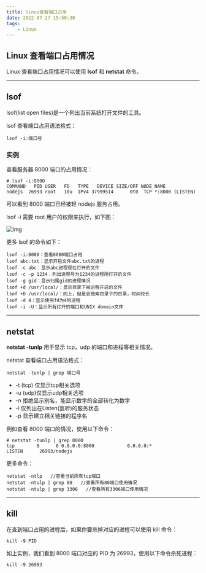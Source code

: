 ```yaml
---
title: linux查看端口占用
date: 2022-07-27 15:50:30
tags:
    - Linux
---
```


## Linux 查看端口占用情况

Linux 查看端口占用情况可以使用 **lsof** 和 **netstat** 命令。

------

## lsof

lsof(list open files)是一个列出当前系统打开文件的工具。

lsof 查看端口占用语法格式：

```
lsof -i:端口号
```

### 实例

查看服务器 8000 端口的占用情况：

```
# lsof -i:8000
COMMAND   PID USER   FD   TYPE   DEVICE SIZE/OFF NODE NAME
nodejs  26993 root   10u  IPv4 37999514      0t0  TCP *:8000 (LISTEN)
```

可以看到 8000 端口已经被轻 nodejs 服务占用。

lsof -i 需要 root 用户的权限来执行，如下图：

![img](https://www.runoob.com/wp-content/uploads/2018/09/lsof.png)

更多 lsof 的命令如下：

```
lsof -i:8080：查看8080端口占用
lsof abc.txt：显示开启文件abc.txt的进程
lsof -c abc：显示abc进程现在打开的文件
lsof -c -p 1234：列出进程号为1234的进程所打开的文件
lsof -g gid：显示归属gid的进程情况
lsof +d /usr/local/：显示目录下被进程开启的文件
lsof +D /usr/local/：同上，但是会搜索目录下的目录，时间较长
lsof -d 4：显示使用fd为4的进程
lsof -i -U：显示所有打开的端口和UNIX domain文件
```

------

## netstat

**netstat -tunlp** 用于显示 tcp，udp 的端口和进程等相关情况。

netstat 查看端口占用语法格式：

```
netstat -tunlp | grep 端口号
```

- -t (tcp) 仅显示tcp相关选项
- -u (udp)仅显示udp相关选项
- -n 拒绝显示别名，能显示数字的全部转化为数字
- -l 仅列出在Listen(监听)的服务状态
- -p 显示建立相关链接的程序名

例如查看 8000 端口的情况，使用以下命令：

```
# netstat -tunlp | grep 8000
tcp        0      0 0.0.0.0:8000            0.0.0.0:*               LISTEN      26993/nodejs   
```

更多命令：

```
netstat -ntlp   //查看当前所有tcp端口
netstat -ntulp | grep 80   //查看所有80端口使用情况
netstat -ntulp | grep 3306   //查看所有3306端口使用情况
```

------

## kill

在查到端口占用的进程后，如果你要杀掉对应的进程可以使用 kill 命令：

```
kill -9 PID
```

如上实例，我们看到 8000 端口对应的 PID 为 26993，使用以下命令杀死进程：

```
kill -9 26993
```

